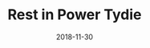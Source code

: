 ---
layout: art-post
title: Rest in Power Tydie
images:
  - public_id: portfolio/rest-in-power-tydie
categories: [art, digital]
tags: [vector, illustration, portrait, color, trans]
date: 2018-11-30
---
